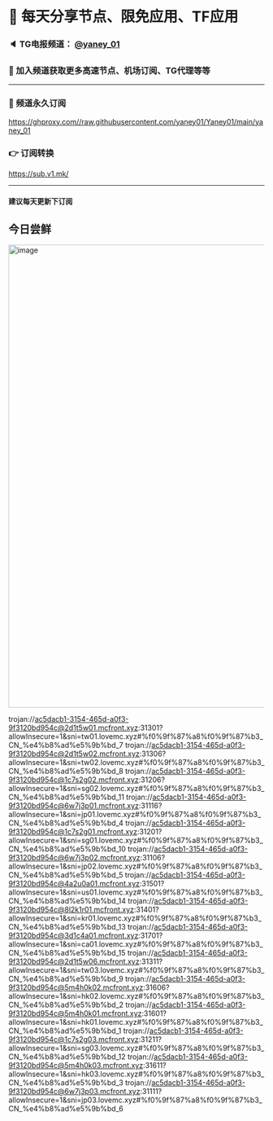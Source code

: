 # 🚀 每天分享节点、限免应用、TF应用
### 🔈 TG电报频道： [@yaney_01](https://t.me/yaney_01) 
### 🔔 加入频道获取更多高速节点、机场订阅、TG代理等等  
***
### 🔗  频道永久订阅
   https://ghproxy.com//raw.githubusercontent.com/yaney01/Yaney01/main/yaney_01
### 👉  订阅转换
   https://sub.v1.mk/
***
#### 建议每天更新下订阅
## 今日尝鲜
<img width="909" alt="image" src="https://user-images.githubusercontent.com/53202722/203183830-de43002e-0112-48dd-993f-1ce64234c03a.png">

trojan://ac5dacb1-3154-465d-a0f3-9f3120bd954c@2d1t5w01.mcfront.xyz:31301?allowInsecure=1&sni=tw01.lovemc.xyz#%f0%9f%87%a8%f0%9f%87%b3_CN_%e4%b8%ad%e5%9b%bd_7
trojan://ac5dacb1-3154-465d-a0f3-9f3120bd954c@2d1t5w02.mcfront.xyz:31306?allowInsecure=1&sni=tw02.lovemc.xyz#%f0%9f%87%a8%f0%9f%87%b3_CN_%e4%b8%ad%e5%9b%bd_8
trojan://ac5dacb1-3154-465d-a0f3-9f3120bd954c@1c7s2g02.mcfront.xyz:31206?allowInsecure=1&sni=sg02.lovemc.xyz#%f0%9f%87%a8%f0%9f%87%b3_CN_%e4%b8%ad%e5%9b%bd_11
trojan://ac5dacb1-3154-465d-a0f3-9f3120bd954c@6w7j3p01.mcfront.xyz:31116?allowInsecure=1&sni=jp01.lovemc.xyz#%f0%9f%87%a8%f0%9f%87%b3_CN_%e4%b8%ad%e5%9b%bd_4
trojan://ac5dacb1-3154-465d-a0f3-9f3120bd954c@1c7s2g01.mcfront.xyz:31201?allowInsecure=1&sni=sg01.lovemc.xyz#%f0%9f%87%a8%f0%9f%87%b3_CN_%e4%b8%ad%e5%9b%bd_10
trojan://ac5dacb1-3154-465d-a0f3-9f3120bd954c@6w7j3p02.mcfront.xyz:31106?allowInsecure=1&sni=jp02.lovemc.xyz#%f0%9f%87%a8%f0%9f%87%b3_CN_%e4%b8%ad%e5%9b%bd_5
trojan://ac5dacb1-3154-465d-a0f3-9f3120bd954c@4a2u0a01.mcfront.xyz:31501?allowInsecure=1&sni=us01.lovemc.xyz#%f0%9f%87%a8%f0%9f%87%b3_CN_%e4%b8%ad%e5%9b%bd_14
trojan://ac5dacb1-3154-465d-a0f3-9f3120bd954c@8l2k1r01.mcfront.xyz:31401?allowInsecure=1&sni=kr01.lovemc.xyz#%f0%9f%87%a8%f0%9f%87%b3_CN_%e4%b8%ad%e5%9b%bd_13
trojan://ac5dacb1-3154-465d-a0f3-9f3120bd954c@3d1c4a01.mcfront.xyz:31701?allowInsecure=1&sni=ca01.lovemc.xyz#%f0%9f%87%a8%f0%9f%87%b3_CN_%e4%b8%ad%e5%9b%bd_15
trojan://ac5dacb1-3154-465d-a0f3-9f3120bd954c@2d1t5w06.mcfront.xyz:31311?allowInsecure=1&sni=tw03.lovemc.xyz#%f0%9f%87%a8%f0%9f%87%b3_CN_%e4%b8%ad%e5%9b%bd_9
trojan://ac5dacb1-3154-465d-a0f3-9f3120bd954c@5m4h0k02.mcfront.xyz:31606?allowInsecure=1&sni=hk02.lovemc.xyz#%f0%9f%87%a8%f0%9f%87%b3_CN_%e4%b8%ad%e5%9b%bd_2
trojan://ac5dacb1-3154-465d-a0f3-9f3120bd954c@5m4h0k01.mcfront.xyz:31601?allowInsecure=1&sni=hk01.lovemc.xyz#%f0%9f%87%a8%f0%9f%87%b3_CN_%e4%b8%ad%e5%9b%bd_1
trojan://ac5dacb1-3154-465d-a0f3-9f3120bd954c@1c7s2g03.mcfront.xyz:31211?allowInsecure=1&sni=sg03.lovemc.xyz#%f0%9f%87%a8%f0%9f%87%b3_CN_%e4%b8%ad%e5%9b%bd_12
trojan://ac5dacb1-3154-465d-a0f3-9f3120bd954c@5m4h0k03.mcfront.xyz:31611?allowInsecure=1&sni=hk03.lovemc.xyz#%f0%9f%87%a8%f0%9f%87%b3_CN_%e4%b8%ad%e5%9b%bd_3
trojan://ac5dacb1-3154-465d-a0f3-9f3120bd954c@6w7j3p03.mcfront.xyz:31111?allowInsecure=1&sni=jp03.lovemc.xyz#%f0%9f%87%a8%f0%9f%87%b3_CN_%e4%b8%ad%e5%9b%bd_6
